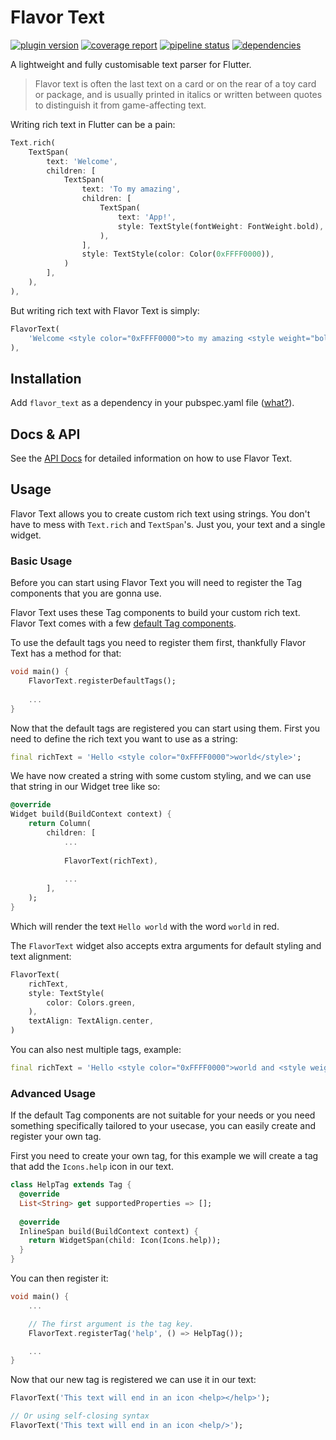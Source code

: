 # Flavor Text
[![plugin version](https://img.shields.io/pub/v/flavor_text?label=pub)](https://pub.dev/packages/flavor_text)
[![coverage report](https://gitlab.com/wolfenrain/flavor_text/badges/main/coverage.svg)](https://gitlab.com/wolfenrain/flavor_text/-/commits/main)
[![pipeline status](https://gitlab.com/wolfenrain/flavor_text/badges/main/pipeline.svg)](https://gitlab.com/wolfenrain/flavor_text/-/commits/main)
[![dependencies](https://img.shields.io/librariesio/release/pub/flavor_text?label=dependencies)](https://gitlab.com/wolfenrain/flavor_text/-/blob/main/pubspec.yaml)

A lightweight and fully customisable text parser for Flutter.

> Flavor text is often the last text on a card or on the rear of a toy card or 
package, and is usually printed in italics or written between quotes to 
distinguish it from game-affecting text.

Writing rich text in Flutter can be a pain:

```dart
Text.rich(
    TextSpan(
        text: 'Welcome',
        children: [
            TextSpan(
                text: 'To my amazing',
                children: [
                    TextSpan(
                        text: 'App!',
                        style: TextStyle(fontWeight: FontWeight.bold),
                    ),
                ],
                style: TextStyle(color: Color(0xFFFF0000)),
            )
        ],
    ),
),
```

But writing rich text with Flavor Text is simply:

```dart
FlavorText(
    'Welcome <style color="0xFFFF0000">to my amazing <style weight="bold">App!</style></style>',
),
```

## Installation

Add `flavor_text` as a dependency in your pubspec.yaml file 
([what?](https://flutter.io/using-packages/)).

## Docs & API

See the [API Docs](https://pub.dev/documentation/flavor_text/latest/flavor_text/flavor_text-library.html) 
for detailed information on how to use Flavor Text.


## Usage

Flavor Text allows you to create custom rich text using strings. You don't have 
to mess with `Text.rich` and `TextSpan`'s. Just you, your text and a single 
widget.

### Basic Usage

Before you can start using Flavor Text you will need to register the Tag 
components that you are gonna use.

Flavor Text uses these Tag components to build your custom rich text. Flavor 
Text comes with a few [default Tag components](https://gitlab.com/wolfenrain/flavor_text/-/tree/main/lib/src/tags).

To use the default tags you need to register them first, thankfully Flavor Text 
has a method for that:

```dart
void main() {
    FlavorText.registerDefaultTags();
    
    ...
}
```
 
Now that the default tags are registered you can start using them. First you 
need to define the rich text you want to use as a string:

```dart
final richText = 'Hello <style color="0xFFFF0000">world</style>';
```

We have now created a string with some custom styling, and we can use that 
string in our Widget tree like so:
 
```dart
@override
Widget build(BuildContext context) {
    return Column(
        children: [
            ...
            
            FlavorText(richText),
            
            ...
        ],
    );
}
```

Which will render the text `Hello world` with the word `world` in red.

The `FlavorText` widget also accepts extra arguments for default styling 
and text alignment:

```dart
FlavorText(
    richText,
    style: TextStyle(
        color: Colors.green,
    ),
    textAlign: TextAlign.center,
)
```

You can also nest multiple tags, example:

```dart
final richText = 'Hello <style color="0xFFFF0000">world and <style weight="bold">you</style></style>!';
```

### Advanced Usage

If the default Tag components are not suitable for your needs or you need 
something specifically tailored to your usecase, you can easily create and 
register your own tag. 

First you need to create your own tag, for this example we will create a tag 
that add the `Icons.help` icon in our text.

```dart
class HelpTag extends Tag {
  @override
  List<String> get supportedProperties => [];
  
  @override
  InlineSpan build(BuildContext context) {
    return WidgetSpan(child: Icon(Icons.help));
  }
}
```

You can then register it:

```dart
void main() {
    ...

    // The first argument is the tag key.
    FlavorText.registerTag('help', () => HelpTag());

    ...
}
```

Now that our new tag is registered we can use it in our text:

```dart
FlavorText('This text will end in an icon <help></help>');

// Or using self-closing syntax
FlavorText('This text will end in an icon <help/>');
```
